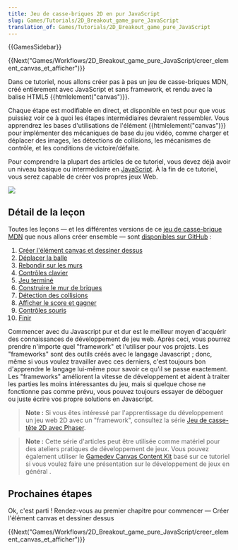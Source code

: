```yaml
---
title: Jeu de casse-briques 2D en pur JavaScript
slug: Games/Tutorials/2D_Breakout_game_pure_JavaScript
translation_of: Games/Tutorials/2D_Breakout_game_pure_JavaScript
---
```


{{GamesSidebar}}

{{Next("Games/Workflows/2D_Breakout_game_pure_JavaScript/creer_element_canvas_et_afficher")}}

Dans ce tutoriel, nous allons créer pas à pas un jeu de casse-briques MDN, créé entièrement avec JavaScript et sans framework, et rendu avec la balise HTML5 {{htmlelement("canvas")}}.

Chaque étape est modifiable en direct, et disponible en test pour que vous puissiez voir ce à quoi les étapes intermédiaires devraient ressembler. Vous apprendrez les bases d'utilisations de l'élément {{htmlelement("canvas")}} pour implémenter des mécaniques de base du jeu vidéo, comme charger et déplacer des images, les détections de collisions, les mécanismes de contrôle, et les conditions de victoire/défaite.

Pour comprendre la plupart des articles de ce tutoriel, vous devez déjà avoir un niveau basique ou intermédiaire en [JavaScript](/fr/Learn/Getting_started_with_the_web/JavaScript_basics). À la fin de ce tutoriel, vous serez capable de créer vos propres jeux Web.

![](mdn-breakout-gameplay.png)

## Détail de la leçon

Toutes les leçons — et les différentes versions de ce [jeu de casse-brique MDN](http://breakout.enclavegames.com/lesson10.html) que nous allons créer ensemble — sont [disponibles sur GitHub](https://github.com/end3r/Canvas-gamedev-workshop) :

1. [Créer l'élément canvas et dessiner dessus](/fr/docs/Games/Workflows/2D_Breakout_game_pure_JavaScript/creer_element_canvas_et_afficher)
2. [Déplacer la balle](/fr/docs/Games/Tutorials/2D_Breakout_game_pure_JavaScript/Move_the_ball)
3. [Rebondir sur les murs](/fr/docs/Games/Tutorials/2D_Breakout_game_pure_JavaScript/Bounce_off_the_walls)
4. [Contrôles clavier](/fr/docs/Games/Tutorials/2D_Breakout_game_pure_JavaScript/Paddle_and_keyboard_controls)
5. [Jeu terminé](/fr/docs/Games/Tutorials/2D_Breakout_game_pure_JavaScript/Game_over)
6. [Construire le mur de briques](/fr/docs/Games/Tutorials/2D_Breakout_game_pure_JavaScript/Build_the_brick_field)
7. [Détection des collisions](/fr/docs/Games/Tutorials/2D_Breakout_game_pure_JavaScript/Collision_detection)
8. [Afficher le score et gagner](/fr/docs/Games/Tutorials/2D_Breakout_game_pure_JavaScript/Track_the_score_and_win)
9. [Contrôles souris](/fr/docs/Games/Tutorials/2D_Breakout_game_pure_JavaScript/Mouse_controls)
10. [Finir](/fr/docs/Games/Tutorials/2D_Breakout_game_pure_JavaScript/Finishing_up)

Commencer avec du Javascript pur et dur est le meilleur moyen d'acquérir des connaissances de développement de jeu web. Après ceci, vous pourrez prendre n'importe quel "framework" et l'utiliser pour vos projets. Les "frameworks" sont des outils créés avec le langage Javascript ; donc, même si vous voulez travailler avec ces derniers, c'est toujours bon d'apprendre le langage lui-même pour savoir ce qu'il se passe exactement. Les "frameworks" améliorent la vitesse de développement et aident à traiter les parties les moins intéressantes du jeu, mais si quelque chose ne fonctionne pas comme prévu, vous pouvez toujours essayer de déboguer ou juste écrire vos propre solutions en Javascript.

> **Note :** Si vous êtes intéressé par l'apprentissage du développement un jeu web 2D avec un "framework", consultez la série [Jeu de casse-tête 2D avec Phaser](/fr/docs/Games/Tutorials/2D_breakout_game_Phaser).

> **Note :** Cette série d'articles peut être utilisée comme matériel pour des ateliers pratiques de développement de jeux. Vous pouvez également utiliser le [Gamedev Canvas Content Kit](https://github.com/end3r/Gamedev-Canvas-Content-Kit) basé sur ce tutoriel si vous voulez faire une présentation sur le développement de jeux en général .

## Prochaines étapes

Ok, c'est parti&nbsp;! Rendez-vous au premier chapitre pour commencer — Créer l'élément canvas et dessiner dessus

{{Next("Games/Workflows/2D_Breakout_game_pure_JavaScript/creer_element_canvas_et_afficher")}}
